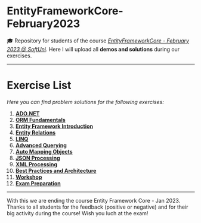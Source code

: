 # EntityFrameworkCore-February2023
🎓 Repository for students of the course [*EntityFrameworkCore - February 2023 @ SoftUni*](https://softuni.bg/trainings/3966/entity-framework-core-february-2023). Here I will upload all **demos and solutions** during our exercises.
***
# Exercise List
*Here you can find problem solutions for the following exercises:*
1. [**ADO.NET**](https://github.com/KrIsKa7a/EntityFrameworkCore-February2023/tree/main/E01.ADO.NET)
2. [**ORM Fundamentals**](https://github.com/KrIsKa7a/EntityFrameworkCore-February2023/tree/main/E02.ORM%20Fundamentals)
3. [**Entity Framework Introduction**](https://github.com/KrIsKa7a/EntityFrameworkCore-February2023/tree/main/E03.Entity%20Framework%20Introduction)
4. [**Entity Relations**](https://github.com/KrIsKa7a/EntityFrameworkCore-February2023/tree/main/E04.%20Entity%20Relations)
5. [**LINQ**](https://github.com/KrIsKa7a/EntityFrameworkCore-February2023/tree/main/E05.%20LINQ/MusicHub)
6. [**Advanced Querying**](https://github.com/KrIsKa7a/EntityFrameworkCore-February2023/tree/main/E06.%20Advanced%20Querying)
7. [**Auto Mapping Objects**](https://github.com/KrIsKa7a/EntityFrameworkCore-February2023/tree/main/E07.%20Auto%20Mapping%20Objects)
8. [**JSON Processing**](https://github.com/KrIsKa7a/EntityFrameworkCore-February2023/tree/main/E08.%20JSON%20Processing)
9. [**XML Processing**](https://github.com/KrIsKa7a/EntityFrameworkCore-February2023/tree/main/E09.%20XML%20Processing)
10. [**Best Practices and Architecture**](https://github.com/KrIsKa7a/EntityFrameworkCore-February2023/tree/main/E10.%20Best%20Practices%20and%20Architecture/PetStore)
11. [**Workshop**](https://github.com/KrIsKa7a/EntityFrameworkCore-February2023/tree/main/E11.%20Workshop)
12. [**Exam Preparation**](https://github.com/KrIsKa7a/EntityFrameworkCore-February2023/tree/main/E12.%20Exam%20Preparation)

***

With this we are ending the course Entity Framework Core - Jan 2023. Thanks to all students for the feedback (positive or negative) and for their big activity during the course! Wish you luch at the exam!
